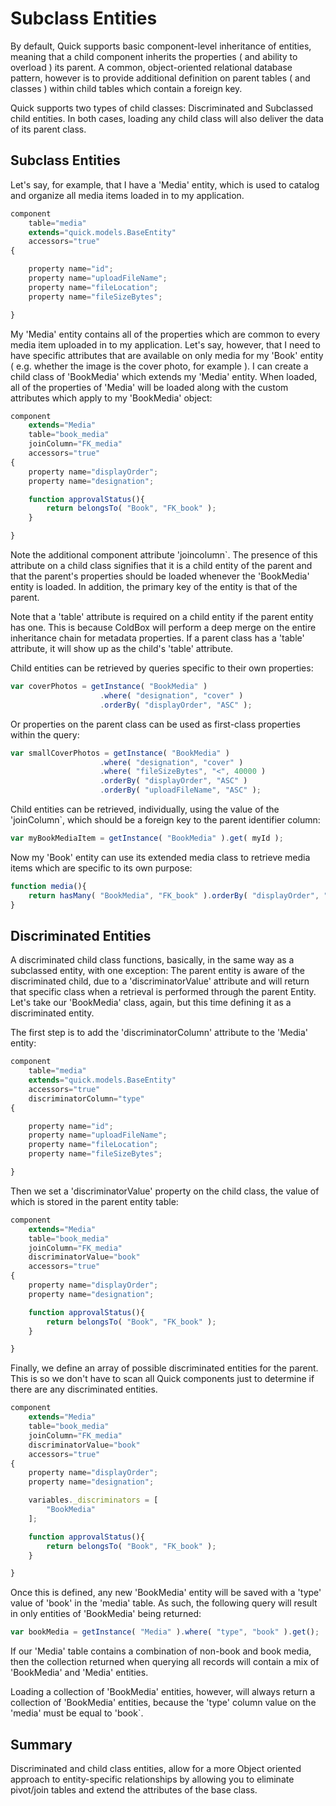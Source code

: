 # Subclass Entities

By default, Quick supports basic component-level inheritance of entities, meaning that a child component inherits the properties \( and ability to overload \) its parent. A common, object-oriented relational database pattern, however is to provide additional definition on parent tables \( and classes \) within child tables which contain a foreign key.

Quick supports two types of child classes: Discriminated and Subclassed child entities. In both cases, loading any child class will also deliver the data of its parent class.

## Subclass Entities

Let's say, for example, that I have a 'Media' entity, which is used to catalog and organize all media items loaded in to my application.

```javascript
component
    table="media"
    extends="quick.models.BaseEntity"
    accessors="true"
{

    property name="id";
    property name="uploadFileName";
    property name="fileLocation";
    property name="fileSizeBytes";

}
```

My 'Media' entity contains all of the properties which are common to every media item uploaded in to my application. Let's say, however, that I need to have specific attributes that are available on only media for my 'Book' entity \( e.g. whether the image is the cover photo, for example \). I can create a child class of 'BookMedia' which extends my 'Media' entity. When loaded, all of the properties of 'Media' will be loaded along with the custom attributes which apply to my 'BookMedia' object:

```javascript
component
    extends="Media"
    table="book_media"
    joinColumn="FK_media"
    accessors="true"
{
    property name="displayOrder";
    property name="designation";

    function approvalStatus(){
        return belongsTo( "Book", "FK_book" );
    }

}
```

Note the additional component attribute 'joincolumn`. The presence of this attribute on a child class signifies that it is a child entity of the parent and that the parent's properties should be loaded whenever the 'BookMedia' entity is loaded. In addition, the primary key of the entity is that of the parent.


Note that a 'table' attribute is required on a child entity if the parent entity has one.  This is because ColdBox will perform a deep merge on the entire inheritance chain for metadata properties.  If a parent class has a 'table' attribute, it will show up as the child's 'table' attribute.


Child entities can be retrieved by queries specific to their own properties:

```javascript
var coverPhotos = getInstance( "BookMedia" )
                    .where( "designation", "cover" )
                    .orderBy( "displayOrder", "ASC" );
```

Or properties on the parent class can be used as first-class properties within the query:

```javascript
var smallCoverPhotos = getInstance( "BookMedia" )
                    .where( "designation", "cover" )
                    .where( "fileSizeBytes", "<", 40000 )
                    .orderBy( "displayOrder", "ASC" )
                    .orderBy( "uploadFileName", "ASC" );
```

Child entities can be retrieved, individually, using the value of the 'joinColumn`, which should be a foreign key to the parent identifier column:

```javascript
var myBookMediaItem = getInstance( "BookMedia" ).get( myId );
```

Now my 'Book' entity can use its extended media class to retrieve media items which are specific to its own purpose:

```javascript
function media(){
    return hasMany( "BookMedia", "FK_book" ).orderBy( "displayOrder", "ASC" );
}
```

## Discriminated Entities

A discriminated child class functions, basically, in the same way as a subclassed entity, with one exception: The parent entity is aware of the discriminated child, due to a 'discriminatorValue' attribute and will return that specific class when a retrieval is performed through the parent Entity. Let's take our 'BookMedia' class, again, but this time defining it as a discriminated entity.

The first step is to add the 'discriminatorColumn' attribute to the 'Media' entity:

```javascript
component
    table="media"
    extends="quick.models.BaseEntity"
    accessors="true"
    discriminatorColumn="type"
{

    property name="id";
    property name="uploadFileName";
    property name="fileLocation";
    property name="fileSizeBytes";

}
```

Then we set a 'discriminatorValue' property on the child class, the value of which is stored in the parent entity table:

```javascript
component
    extends="Media"
    table="book_media"
    joinColumn="FK_media"
    discriminatorValue="book"
    accessors="true"
{
    property name="displayOrder";
    property name="designation";

    function approvalStatus(){
        return belongsTo( "Book", "FK_book" );
    }

}
```

Finally, we define an array of possible discriminated entities for the parent.  This is so we don't have to scan all Quick components just to determine if there are any discriminated entities.

```javascript
component
    extends="Media"
    table="book_media"
    joinColumn="FK_media"
    discriminatorValue="book"
    accessors="true"
{
    property name="displayOrder";
    property name="designation";

    variables._discriminators = [
        "BookMedia"
    ];

    function approvalStatus(){
        return belongsTo( "Book", "FK_book" );
    }

}
```

Once this is defined, any new 'BookMedia' entity will be saved with a 'type' value of 'book' in the 'media' table. As such, the following query will result in only entities of 'BookMedia' being returned:

```javascript
var bookMedia = getInstance( "Media" ).where( "type", "book" ).get();
```

If our 'Media' table contains a combination of non-book and book media, then the collection returned when querying all records will contain a mix of 'BookMedia' and 'Media' entities.

Loading a collection of 'BookMedia' entities, however, will always return a collection of 'BookMedia' entities, because the 'type' column value on the 'media' must be equal to 'book`.

## Summary

Discriminated and child class entities, allow for a more Object oriented approach to entity-specific relationships by allowing you to eliminate pivot/join tables and extend the attributes of the base class.

